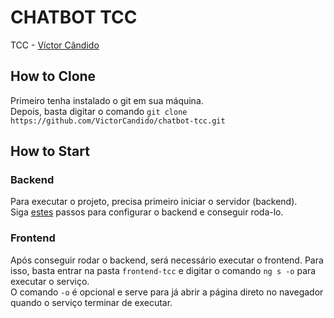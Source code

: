 # CHATBOT TCC
TCC - [Víctor Cândido](https://github.com/VictorCandido/chatbot-tcc/blob/master/backend-tcc/README.md)

## How to Clone
Primeiro tenha instalado o git em sua máquina.
<br/>
Depois, basta digitar o comando `git clone https://github.com/VictorCandido/chatbot-tcc.git`

## How to Start
### Backend
Para executar o projeto, precisa primeiro iniciar o servidor (backend).
<br/>
Siga [estes](https://github.com/VictorCandido/chatbot-tcc/blob/master/backend-tcc/README.md) passos para configurar o backend e conseguir roda-lo.

### Frontend
Após conseguir rodar o backend, será necessário executar o frontend. Para isso, basta entrar na pasta `frontend-tcc` e digitar o comando `ng s -o` para executar o serviço.
<br/>
O comando `-o` é opcional e serve para já abrir a página direto no navegador quando o serviço terminar de executar.
